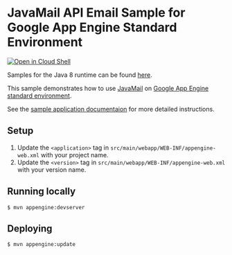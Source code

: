 # JavaMail API Email Sample for Google App Engine Standard Environment

<a href="https://console.cloud.google.com/cloudshell/open?git_repo=https://github.com/GoogleCloudPlatform/java-docs-samples&page=editor&open_in_editor=appengine/  <!-- Parent POM defines ${appengine.sdk.version} (updates frequently). -->
  <parent>
    <groupId>com.google.cloud</groupId>
    <artifactId>appengine-doc-samples</artifactId>
    <version>1.0.0</version>
    <relativePath>..</relativePath>
  </parent>
/README.md">
<img alt="Open in Cloud Shell" src ="http://gstatic.com/cloudssh/images/open-btn.png"></a>


Samples for the Java 8 runtime can be found [here](/appengine-java8).

This sample demonstrates how to use [JavaMail][javamail-api] on [Google App Engine
standard environment][ae-docs].

See the [sample application documentaion][sample-docs] for more detailed
instructions.

[ae-docs]: https://cloud.google.com/appengine/docs/java/
[javamail-api]: http://javamail.java.net/
[sample-docs]: https://cloud.google.com/appengine/docs/java/mail/

## Setup
1. Update the `<application>` tag in `src/main/webapp/WEB-INF/appengine-web.xml`
   with your project name.
1. Update the `<version>` tag in `src/main/webapp/WEB-INF/appengine-web.xml`
   with your version name.

## Running locally
    $ mvn appengine:devserver

## Deploying
    $ mvn appengine:update
